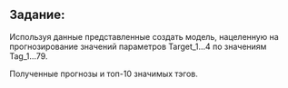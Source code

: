 ## Задание: 

Используя данные представленные создать модель, нацеленную на прогнозирование значений параметров Target_1...4 по значениям Tag_1...79.

Полученные прогнозы и топ-10 значимых тэгов.
